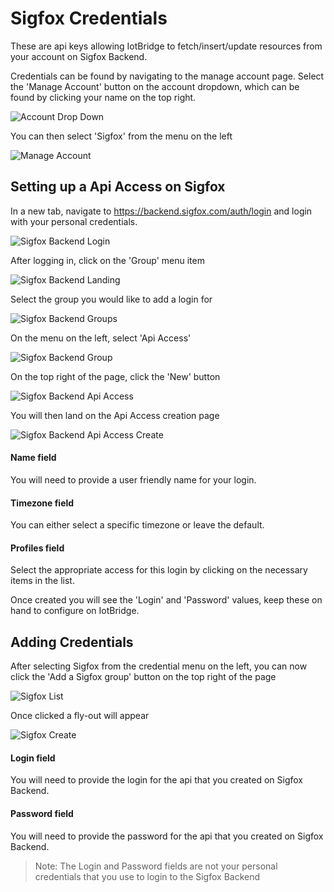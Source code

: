 # Sigfox Credentials

These are api keys allowing IotBridge to fetch/insert/update resources from your account on Sigfox Backend.

Credentials can be found by navigating to the manage account page. Select the 'Manage Account' button on the account dropdown, which can be found by clicking your name on the top right.

![Account Drop Down](/images/AccountDropDown.jpg)

You can then select 'Sigfox' from the menu on the left

![Manage Account](/images/ManageAccount.jpg)

## Setting up a Api Access on Sigfox

In a new tab, navigate to https://backend.sigfox.com/auth/login and login with your personal credentials.

![Sigfox Backend Login](/images/SigfoxBackendLogin.jpg)

After logging in, click on the 'Group' menu item

![Sigfox Backend Landing](/images/SigfoxBackendLanding.jpg)

Select the group you would like to add a login for

![Sigfox Backend Groups](/images/SigfoxBackendGroups.jpg)

On the menu on the left, select 'Api Access'

![Sigfox Backend Group](/images/SigfoxBackendGroup.jpg)

On the top right of the page, click the 'New' button

![Sigfox Backend Api Access](/images/SigfoxBackendApiAccess.jpg)

You will then land on the Api Access creation page

![Sigfox Backend Api Access Create](/images/SigfoxBackendAddApiKey.jpg)

#### Name field

You will need to provide a user friendly name for your login.

#### Timezone field

You can either select a specific timezone or leave the default.

#### Profiles field

Select the appropriate access for this login by clicking on the necessary items in the list.

Once created you will see the 'Login' and 'Password' values, keep these on hand to configure on IotBridge.

## Adding Credentials

After selecting Sigfox from the credential menu on the left, you can now click the 'Add a Sigfox group' button on the top right of the page

![Sigfox List](/images/SigfoxLanding.jpg)

Once clicked a fly-out will appear

![Sigfox Create](/images/AddSigfox.jpg) 

#### Login field

You will need to provide the login for the api that you created on Sigfox Backend.

#### Password field

You will need to provide the password for the api that you created on Sigfox Backend.

> Note: The Login and Password fields are not your personal credentials that you use to login to the Sigfox Backend